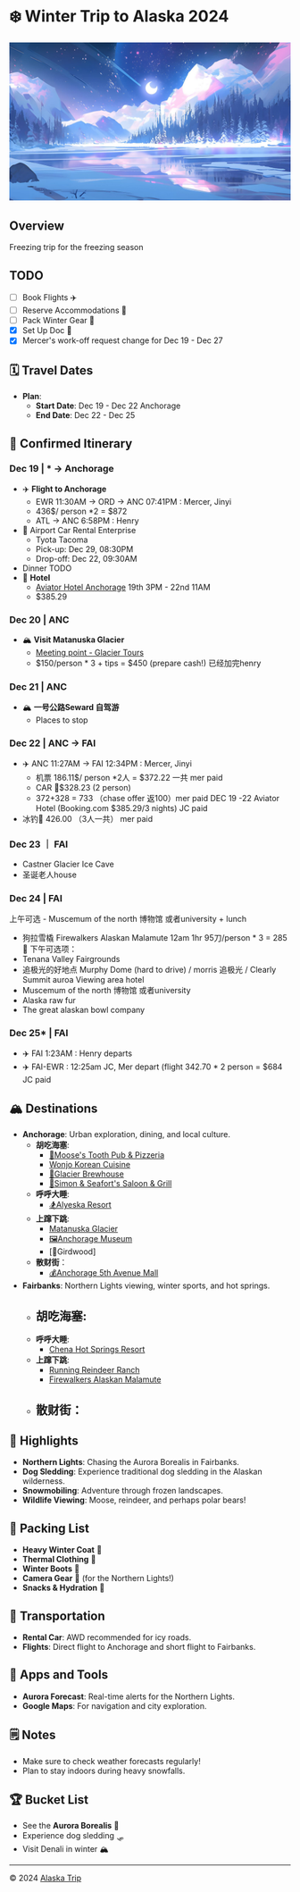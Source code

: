 # ❄️ Winter Trip to Alaska 2024
![WOW!](images/head.jpg)
## Overview
Freezing trip for the freezing season

## TODO
- [ ] Book Flights ✈️
- [ ] Reserve Accommodations 🏨
- [ ] Pack Winter Gear 🧥
- [x] Set Up Doc 📝
- [x] Mercer's work-off request change for Dec 19 - Dec 27

## 🗓️ Travel Dates
- **Plan**:
  - **Start Date**: Dec 19 - Dec 22 Anchorage
  - **End Date**: Dec 22 - Dec 25 

## 📅 Confirmed Itinerary

### **Dec 19** | * -> Anchorage
  - ✈️ **Flight to Anchorage**
    - EWR 11:30AM -> ORD -> ANC 07:41PM : Mercer, Jinyi
    - 436$/ person *2 = $872
    - ATL -> ANC 6:58PM : Henry
  - 🚙 Airport Car Rental Enterprise
    - Tyota Tacoma
    - Pick-up: Dec 29, 08:30PM
    - Drop-off: Dec 22, 09:30AM
  - Dinner TODO 
  - 🏨 **Hotel**
    - [Aviator Hotel Anchorage](https://maps.app.goo.gl/wYD7TgPJyJzECfyR9) 19th 3PM - 22nd 11AM
    - $385.29

### **Dec 20** | ANC
  - 🏔️ **Visit Matanuska Glacier**
    - [Meeting point - Glacier Tours](https://maps.app.goo.gl/YtW2bEYDu1sXfqoW7)
    - $150/person * 3 +  tips = $450 (prepare cash!) 已经加完henry
 
### **Dec 21** | ANC
  - 🏔️ **一号公路Seward 自驾游**
    - Places to stop

### **Dec 22** | ANC -> FAI
  - ✈️ ANC 11:27AM -> FAI 12:34PM : Mercer, Jinyi
    - 机票 186.11$/ person *2人 = $372.22 一共 mer paid
    - CAR 🚗$328.23 (2 person)
    - 372+328 = 733 （chase offer 返100）mer paid
  DEC 19 -22 Aviator  Hotel (Booking.com $385.29/3 nights) JC paid
 - 冰钓🎣 426.00 （3人一共） mer paid
   
### **Dec 23** ｜ FAI
 - Castner Glacier Ice Cave
 - 圣诞老人house

### **Dec 24** | FAI
上午可选  - Muscemum of the north 博物馆 或者university + lunch
  - 狗拉雪橇 Firewalkers Alaskan Malamute 12am 1hr 95刀/person * 3 = 285🔪
 下午可选项：
 - Tenana Valley Fairgrounds
  - 追极光的好地点 Murphy Dome (hard to drive) / morris 追极光 / Clearly Summit auroa Viewing area hotel
 - Muscemum of the north 博物馆 或者university
 - Alaska raw fur
 - The great alaskan bowl company

### **Dec 25*** | FAI
  - ✈️ FAI 1:23AM : Henry departs
  - ✈️ FAI-EWR : 12:25am JC, Mer depart (flight 342.70 * 2 person = $684 JC paid

## 🏔️ Destinations
- **Anchorage**: Urban exploration, dining, and local culture.
  - **胡吃海塞**:
    - [🦌Moose's Tooth Pub & Pizzeria](https://maps.app.goo.gl/SE35EFeBbxtN5zua6)
    - [Wonjo Korean Cuisine](https://maps.app.goo.gl/kPqwVrKT7debNAhd7)
    - [🍻Glacier Brewhouse](https://maps.app.goo.gl/sHzxEaQm5wSZFeSQ7)
    - [🥩Simon & Seafort's Saloon & Grill](https://maps.app.goo.gl/Th8ru8JDGTCThRnL6)
  - **呼呼大睡**: 
    - [🏂Alyeska Resort](https://maps.app.goo.gl/1Z4jmMfEdKWko35G9)
  - **上蹿下跳**: 
    - [Matanuska Glacier](https://maps.app.goo.gl/9dBZ2ACnoAmFep7o9)
    - [🖼Anchorage Museum](https://maps.app.goo.gl/Cdw2Nqmpx3wuStzS7)
    - [🛵Girdwood]
  - **散财街**：
    - [💰Anchorage 5th Avenue Mall](https://maps.app.goo.gl/uUgBM5AK5ZvF6W3XA)
- **Fairbanks**: Northern Lights viewing, winter sports, and hot springs.
  - **胡吃海塞**:
    - 
  - **呼呼大睡**: 
    - [Chena Hot Springs Resort](https://maps.app.goo.gl/PoSYpBVryE9gBonA9)
  - **上蹿下跳**: 
    - [Running Reindeer Ranch](https://maps.app.goo.gl/Cone6P8ePzpRKRpY9)
    - [Firewalkers Alaskan Malamute](https://maps.app.goo.gl/Wzx3oiquWBcjquGg8)
  - **散财街**：
    - 

## 🌟 Highlights
- **Northern Lights**: Chasing the Aurora Borealis in Fairbanks.
- **Dog Sledding**: Experience traditional dog sledding in the Alaskan wilderness.
- **Snowmobiling**: Adventure through frozen landscapes.
- **Wildlife Viewing**: Moose, reindeer, and perhaps polar bears!


## 🧳 Packing List
- **Heavy Winter Coat** 🧥
- **Thermal Clothing** 🧣
- **Winter Boots** 👢
- **Camera Gear** 📸 (for the Northern Lights!)
- **Snacks & Hydration** 🥤

## 🚗 Transportation
- **Rental Car**: AWD recommended for icy roads.
- **Flights**: Direct flight to Anchorage and short flight to Fairbanks.

## 📱 Apps and Tools
- **Aurora Forecast**: Real-time alerts for the Northern Lights.
- **Google Maps**: For navigation and city exploration.
  
## 🗒️ Notes
- Make sure to check weather forecasts regularly!
- Plan to stay indoors during heavy snowfalls.

## 🏆 Bucket List
- See the **Aurora Borealis** 🌌
- Experience dog sledding 🛷
- Visit Denali in winter 🏔️

---

© 2024 [Alaska Trip](https://github.com/mercerzhou/Alaska-Trip)


